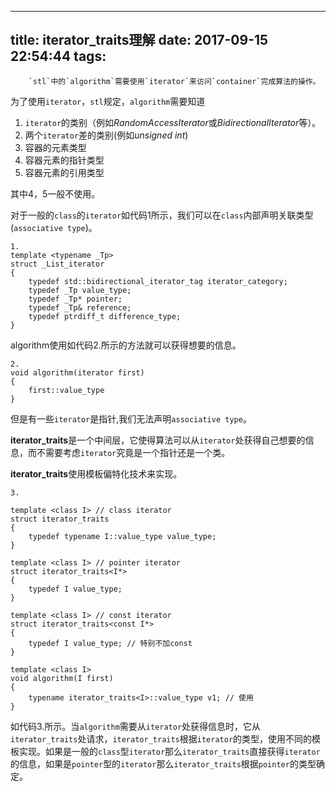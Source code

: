 
---
title: iterator_traits理解
date: 2017-09-15 22:54:44
tags:
---
        `stl`中的`algorithm`需要使用`iterator`来访问`container`完成算法的操作。


为了使用`iterator`，`stl`规定，`algorithm`需要知道
1. `iterator`的类别（例如*RandomAccessIterator*或*BidirectionalIterator*等）。
2. 两个`iterator`差的类别(例如*unsigned int*)
3. 容器的元素类型
4. 容器元素的指针类型
5. 容器元素的引用类型

其中4，5一般不使用。

对于一般的`class`的`iterator`如代码1所示，我们可以在`class`内部声明关联类型(`associative type`)。

```
1.
template <typename _Tp>
struct _List_iterator
{
    typedef std::bidirectional_iterator_tag iterator_category;
    typedef _Tp value_type;
    typedef _Tp* pointer;
    typedef _Tp& reference;
    typedef ptrdiff_t difference_type;
}
```

algorithm使用如代码2.所示的方法就可以获得想要的信息。

```
2.
void algorithm(iterator first)
{
    first::value_type
}
```

但是有一些`iterator`是指针,我们无法声明`associative type`。


**iterator_traits**是一个中间层，它使得算法可以从`iterator`处获得自己想要的信息，而不需要考虑`iterator`究竟是一个指针还是一个类。


**iterator_traits**使用模板偏特化技术来实现。

```
3. 

template <class I> // class iterator
struct iterator_traits 
{
    typedef typename I::value_type value_type;
}

template <class I> // pointer iterator
struct iterator_traits<I*>
{
    typedef I value_type;
}

template <class I> // const iterator
struct iterator_traits<const I*>
{
    typedef I value_type; // 特别不加const
}

template <class I>
void algorithm(I first)
{
    typename iterator_traits<I>::value_type v1; // 使用
}

```


如代码3.所示。当`algorithm`需要从`iterator`处获得信息时，它从`iterator_traits`处请求，`iterator_traits`根据`iterator`的类型，使用不同的模板实现。如果是一般的`class`型`iterator`那么`iterator_traits`直接获得`iterator`的信息，如果是`pointer`型的`iterator`那么`iterator_traits`根据`pointer`的类型确定。
